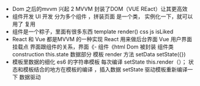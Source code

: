 - Dom 之后的mvvm 兴起
2 MVVM 封装了DOM（VUE REact）让其更高效
- 组件开发 UI 开发 
 分为多个组件 ，拼装页面 
 是一个类，
 实例化一下，就可以用了
 复用
 - 组件是一个粽子，里面有很多东西
 template  render()
 css 
 js  isLiked 
- React 和 Vue 都是MVVM 的一种实现
React 用来做后台界面 Vue 用户界面 
挂载点 界面跟组件的关系，界面《- 组件《html 
Dom 被封装 组件类 
construction this.state 数据部分 
模板 render 方法 
setData setState({})
 - 模板里数据的细化
 es6 的字符串模板 每次编译
 setState this.render（）；
 状态和模板结合的地方在模板的编译 ，插入数据 
 setState 驱动模板重新编译一下 数据驱动 
